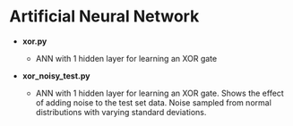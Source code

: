 # Artificial Neural Network

* **xor.py**
  * ANN with 1 hidden layer for learning an XOR gate

* **xor_noisy_test.py**
  * ANN with 1 hidden layer for learning an XOR gate. Shows the effect of adding noise to the test set data. Noise sampled from normal distributions with varying standard deviations.
